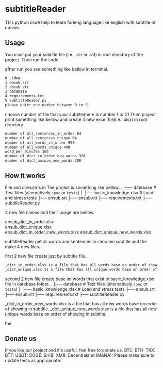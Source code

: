# subtitleReader

This python code help to learn forieng language like english with subtitle of movies.


## Usage

You must put your subtitle file (i.e., .str or .vtt) in root directory of the project. Then run the code.

aftter run you see something like bellow in terminal.
```bash
0 .idea
1 ensub.srt
2 ensub.vtt
3 database
4 requirements.txt
5 subtitleReader.py
please_enter_one_number between 0 to 9
```

choose number of file that your subtitle(here is number 1 or 2)
Then project print something like bellow and create 4 new excel file(i.e. .xlsx) in root directory.

```bash
number of all_sentences_in_order 64
number of all_sentences_unique 64
number of all_words_in_order 996
number of all_words_unique 408
word_per_minutes 166
number of dict_in_order_new_words 328
number of dict_unique_new_words 200
```

## How it works

File and direcotris in The project is something like bellow:
.
├── datebase                          # Test files (alternatively `spec` or `tests`)
│   ├── basic_knowledge.xlsx          # Load and stress tests
├── ensub.srt 
├── ensub.vtt
├── requirements.txt
├── subtitleReader.py


4 new file names and their usage are bellow:

ensub_dict_in_order.xlsx         
ensub_dict_unique.xlsx   
ensub_dict_in_order_new_words.xlsx
ensub_dict_unique_new_words.xlsx

subtitleReader get all words and sentences in choosen subtitle and the make 4 new files.

first 2 new file create just by subtitle file.

```bash
_dict_in_order.xlsx is a file that has all words base on order of showing in subtitle.
_dict_unique.xlsx is a file that has all unique words base on order of showing in subtitle.
```

second 2 new file create base on words that exist in basic_knowledge.xlsx file in datebase folder.
.
├── datebase                          # Test files (alternatively `spec` or `tests`)
│   ├── basic_knowledge.xlsx          # Load and stress tests
├── ensub.srt 
├── ensub.vtt
├── requirements.txt
├── subtitleReader.py


_dict_in_order_new_words.xlsx is a file that has all new words base on order of showing in subtitle.
_dict_unique_new_words.xlsx is a file that has all new unique words base on order of showing in subtitle.

the


## Donate us
if you like our project and it's useful, feel free to donate us.
BTC:
ETH:
TRX:
BTT:
USDT:
DOGE:
SHIB:
XMR:
Decentraland (MANA):
Please make sure to update tests as appropriate.


